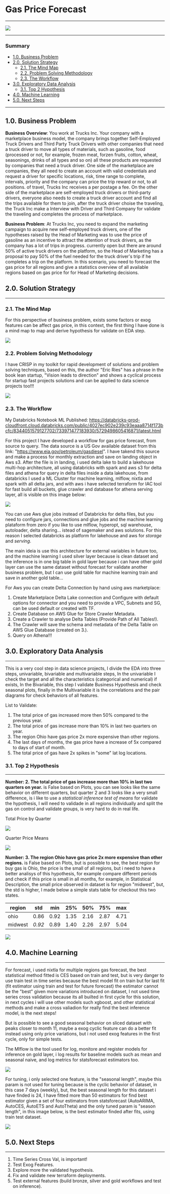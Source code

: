 # Gas Price Forecast

---

<img src="imgs/lg.png">

---

### Summary

- [1.0. Business Problem](#10-bussiness-problem)
- [2.0. Solution Strategy](#20-solution-strategy)
  - [2.1. The Mind Map](#21-the-mind-map)
  - [2.2. Problem Solving Methodology](#22-problem-solving-methodology)
  - [2.3. The Workflow](#23-the-workflow)
- [3.0. Exploratory Data Analysis](#30-exploratory-data-analysis)
  - [3.1. Top 2 Hypothesis](#31-top-2-hypothesis)
- [4.0. Machine Learning](#40-machine-learning)
- [5.0. Next Steps](#50-next-steps)

---

## 1.0. Business Problem

**Business Overview**: You work at Trucks Inc. Your company with a marketplace business model, the company brings together Self-Employed Truck Drivers and Third Party Truck Drivers with other companies that need a truck driver to move all types of materials, such as gasoline, food (processed or not, for example, frozen meat, forzen fruits, cotton, wheat, seasonings, drinks of all types and so on) all these products are requested by companies that need a truck driver. One side of the marketplace are companies, they all need to create an account with valid credentials and request a driver for specific locations, risk, time range to complete, intervals, priority and the company can price the trip reward or not, to all positions. of travel, Trucks Inc receives a per postage a fee. On the other side of the marketplace are self-employed truck drivers or third-party drivers, everyone also needs to create a truck driver account and find all the trips available for them to join, after the truck driver choise the traveling, the Truck Inc make a Interview with Driver and Third Company for validate the traveling and completes the process of marketplace.

**Business Problem**: At Trucks Inc, you need to expand the marketing campaign to acquire new self-employed truck drivers, one of the hypotheses raised by the Head of Marketing was to use the price of gasoline as an incentive to attract the attention of truck drivers, as the company has a lot of trips in progress. currently open but there are around 50% of active truck drivers on the platform, so the Head of Marketing has a proposal to pay 50% of the fuel needed for the truck driver's trip if he completes a trip on the platform. In this scenario, you need to forecast the gas price for all regions and give a statistics overview of all available regions based on gas price for for Head of Marketing decisions.


## 2.0. Solution Strategy

---

### 2.1. The Mind Map
For this perspective of business problem, exists some factors or exog features can be affect gas price, in this context, the first thing I have done is a mind map to map and derive hypothesis for validate on EDA step.

<img src="imgs/mind_map.png">

### 2.2. Problem Solving Methodology
I have CRISP in my toolkit for rapid development of solutions and problem solving techniques, based on this, the author "Eric Ries" has a phrase in the book lean startup, "Vision leads to direction" and shows a cyclical process for startup fast projects solutions and can be applied to data science projects too!!!

<img src="imgs/direction.png">


### 2.3. The Workflow
My Databricks Notebook ML Published: https://databricks-prod-cloudfront.cloud.databricks.com/public/4027ec902e239c93eaaa8714f173bcfc/8344051579127702/733971477183930/5729498605416871/latest.html

For this project I have developed a workflow for gas price forecast, from source to query. The data source is a US Gov available dataset from this link: "https://www.eia.gov/petroleum/gasdiesel". I have takend this source and make a process for monthly extraction and save on landing object in Aws s3.
After the file is in landing, i used delta lake to build a lakehouse multi-hop architecture, all using databricks with spark and aws s3 for delta files and athena for query in delta files inside a data lakehouse, from databricks I used a ML Cluster for machine learning, mlflow, nixtla and spark with all delta jars, and with aws i have selected terraform for IAC tool for fast build all buckets, glue crawler and database for athena serving layer, all is visible on this image below:

<img src="imgs/workflow.png">

You can use Aws glue jobs instead of Databricks for delta files, but you need to configure jars, connections and glue jobs and the machine learning plataform from zero if you like to use mlflow, hyperopt, sql warehouse, autoloader, delta sharing... istead of sagemaker and aws solutions. For this reason I selected databricks as platform for lakehouse and aws for *storage* and *serving*.

The main ideia is use this architecture for external variables in future too, and the machine learning I used silver layer because is clean dataset and the inference is in one big table in gold layer because i can have other gold layer can use the same dataset without forecast for validate another business problem, but I can use gold table for machine learning train and save in another gold table... 

For Aws you can create Delta Connection by hand using aws marketplace: 

1. Create Marketplace Delta Lake connection and Configure with default options for connector and you need to provide a VPC, Subnets and SG, can be used default or created with TF.
2. Create Database on AWS Glue for Store Crawler Metadata.
3. Create a Crawler to analyse Delta Tables (Provide Path of All Tables!).
4. The Crawler will save the schema and metadata of the Delta Table on AWS Glue Database (created on 3.).
5. Query on Athena!!!


## 3.0. Exploratory Data Analysis

---

This is a very cool step in data science projects, I divide the EDA into three steps, univariable, bivariable and multivariable steps, In the univariable I check the target and all the characteristics (categorical and numerical) if exists, In the Bivariable, this step I validate Business Hypothesis and check seasonal plots, finally in the Multivariable it is the correlations and the pair diagrams for check behaviors of all features.

List to Validate:

1. The total price of gas increased more then 50% compared to the previous year.
2. The total price of gas increase more than 10% in last two quarters on year.
3. The region Ohio have gas price 2x more expensive than other regions.
4. The last days of months, the gas price have a increase of 5x compared to days of start of month.
5. The total price of gas have 2x spikes in "some" lat log locations.

### 3.1. Top 2 Hypothesis

---

**Number: 2. The total price of gas increase more than 10% in last two quarters on year.** is False based on Plots, you can see looks like the same behavior on different quarters, but quarter 2 and 3 looks like a very small difference, is i like to use a *statistical inference test of means* for validate the hypothesis, I will need to validade in all regions individually and split the gas on control and validate groups, is very hard to do in real life. 

Total Price by Quarter

<img src="imgs/quarter_gas_prices.png">

Quarter Price Means

<img src="imgs/quarter_price_mean.png">

**Number: 3. The region Ohio have gas price 2x more expensive than other regions.** is False based on Plots, but is possible to see, the best region for buy gas is Ohio, the price is the small of all regions, but i need to have a better analisys of this hypothesis, for example compare different periods and check if this price is small in all months, for example, in Statistical Description, the small price observed in dataset is for region "midwest", but, the std is higher, I made below a simple stats table for checkout this two states.

| region      | std  | min  | 25%  | 50%  | 75%  | max  |
| ----------- | ---- | ---- | ---- | ---- | ---- | ---- |
| ohio        | 0.86 | 0.92 | 1.35 | 2.16 | 2.87 | 4.71 |
| midwest     | *0.92* | 0.89 | 1.40 | 2.26 | 2.97 | 5.04 |

<img src="imgs/gas_price_by_state.png">


## 4.0. Machine Learning

---

For forecast, i used nixtla for multiple regions gas forecast, the best statistical method fitted is CES based on train and test, but is very danger to use train test in time series because the best model fit on train but for last fit (fit estimator using train and test for future forecast) the estimator cannot be the "best" given more variations introduced on dataset, I not used time series cross validation because its all builted in first cycle for this solution, in next cycles i will use other models such xgboost, and other statistical methods and make a cross valiadion for really find the best inference model, is the next steps!

But is possible to see a good seasonal behavior on sliced dataset with peaks closer to month 11, maybe a exog cyclic feature can do a better fit instead using only price variations, but i not used exog features in the first cycle, only for simple tests.

The Mlflow is the tool used for log, monitore and register models for inference on gold layer, i log results for baseline models such as mean and seasonal naive, and log metrics for statsforecast estimators too.

<img src="imgs/mlflow_runs.png">

For tuning, i only selected one feature, is the "seasonal length", maybe this param is not used for tuning because is the cyclic behavior of dataset, in this case 7 days (weekly), but, the best seasonal length for this dataset i have finded is 24, I have fitted more than 50 estimators for find best estimator given a set of four estimators from statsforecast (AutoARIMA, AutoCES, AutoETS and AutoTheta) and the only tuned param is "season length", in this image below, is the best estimator finded after fits, using train test dataset.

<img src="imgs/mlflow_best_runs.png">


## 5.0. Next Steps

---

1. Time Series Cross Val, is important!
2. Test Exog Features.
3. Explore more the validated hypothesis.
4. Fix and validate new terraform deployments.
5. Test external features (build bronze, silver and gold workflows and test on inference).